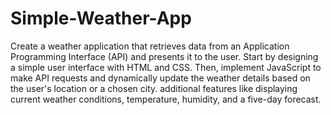 # Simple-Weather-App

Create a weather application that retrieves data from an Application Programming Interface (API) and presents it to the user. Start by designing a simple user interface with HTML and CSS. Then, implement JavaScript to make API requests and dynamically update the weather details based on the user's location or a chosen city.  additional features like displaying current weather conditions, temperature, humidity, and a five-day forecast.

